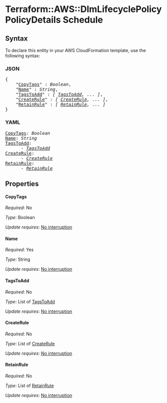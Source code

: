 # Terraform::AWS::DlmLifecyclePolicy PolicyDetails Schedule

## Syntax

To declare this entity in your AWS CloudFormation template, use the following syntax:

### JSON

<pre>
{
    "<a href="#copytags" title="CopyTags">CopyTags</a>" : <i>Boolean</i>,
    "<a href="#name" title="Name">Name</a>" : <i>String</i>,
    "<a href="#tagstoadd" title="TagsToAdd">TagsToAdd</a>" : <i>[ <a href="policydetails-schedule-tagstoadd.md">TagsToAdd</a>, ... ]</i>,
    "<a href="#createrule" title="CreateRule">CreateRule</a>" : <i>[ <a href="policydetails-schedule-createrule.md">CreateRule</a>, ... ]</i>,
    "<a href="#retainrule" title="RetainRule">RetainRule</a>" : <i>[ <a href="policydetails-schedule-retainrule.md">RetainRule</a>, ... ]</i>
}
</pre>

### YAML

<pre>
<a href="#copytags" title="CopyTags">CopyTags</a>: <i>Boolean</i>
<a href="#name" title="Name">Name</a>: <i>String</i>
<a href="#tagstoadd" title="TagsToAdd">TagsToAdd</a>: <i>
      - <a href="policydetails-schedule-tagstoadd.md">TagsToAdd</a></i>
<a href="#createrule" title="CreateRule">CreateRule</a>: <i>
      - <a href="policydetails-schedule-createrule.md">CreateRule</a></i>
<a href="#retainrule" title="RetainRule">RetainRule</a>: <i>
      - <a href="policydetails-schedule-retainrule.md">RetainRule</a></i>
</pre>

## Properties

#### CopyTags

_Required_: No

_Type_: Boolean

_Update requires_: [No interruption](https://docs.aws.amazon.com/AWSCloudFormation/latest/UserGuide/using-cfn-updating-stacks-update-behaviors.html#update-no-interrupt)

#### Name

_Required_: Yes

_Type_: String

_Update requires_: [No interruption](https://docs.aws.amazon.com/AWSCloudFormation/latest/UserGuide/using-cfn-updating-stacks-update-behaviors.html#update-no-interrupt)

#### TagsToAdd

_Required_: No

_Type_: List of <a href="policydetails-schedule-tagstoadd.md">TagsToAdd</a>

_Update requires_: [No interruption](https://docs.aws.amazon.com/AWSCloudFormation/latest/UserGuide/using-cfn-updating-stacks-update-behaviors.html#update-no-interrupt)

#### CreateRule

_Required_: No

_Type_: List of <a href="policydetails-schedule-createrule.md">CreateRule</a>

_Update requires_: [No interruption](https://docs.aws.amazon.com/AWSCloudFormation/latest/UserGuide/using-cfn-updating-stacks-update-behaviors.html#update-no-interrupt)

#### RetainRule

_Required_: No

_Type_: List of <a href="policydetails-schedule-retainrule.md">RetainRule</a>

_Update requires_: [No interruption](https://docs.aws.amazon.com/AWSCloudFormation/latest/UserGuide/using-cfn-updating-stacks-update-behaviors.html#update-no-interrupt)

